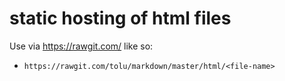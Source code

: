 # static hosting of html files

Use via https://rawgit.com/ like so:

* `https://rawgit.com/tolu/markdown/master/html/<file-name>`
